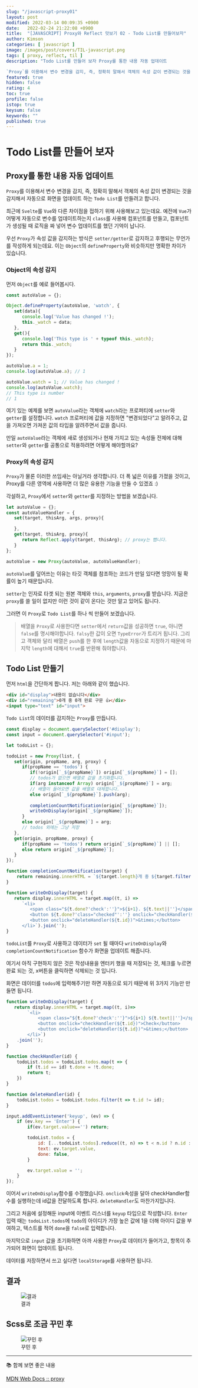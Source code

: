 ```yaml
---
slug: "/javascript-proxy01"
layout: post
modified: 2022-03-14 00:09:35 +0900
date:   2022-02-24 21:22:08 +0900
title:  "[JAVASCRIPT] Proxy와 Reflect 맛보기 02 - Todo List를 만들어보자"
author: Kimson
categories: [ javascript ]
image: /images/post/covers/TIL-javascript.png
tags: [ proxy, reflect, til ]
description: "Todo List를 만들어 보자 Proxy를 통한 내용 자동 업데이트

`Proxy`를 이용해서 변수 변경을 감지, 즉, 정확히 말해서 객체의 속성 값이 변경되는 것을 감지해서 자동으로 화면을 업데이트 하는 `Todo List`를 만들려고 합니다. 최근에 `Svelte`를 `Vue`와 다른 차이점을 접하기 위해 사용해보고 있는데요. 예전에 `Vue`가 어떻게 자동으로 변수를 업데이트하는지 `class`를 사용해 컴포넌트를 만들고, 컴포넌트가 생성될 때 로직을 짜 넣어 변수 업데이트를 했던 기억이 납니다."
featured: true
hidden: false
rating: 4
toc: true
profile: false
istop: true
keysum: false
keywords: ""
published: true
---
```


# Todo List를 만들어 보자

## Proxy를 통한 내용 자동 업데이트

`Proxy`를 이용해서 변수 변경을 감지, 즉, 정확히 말해서 객체의 속성 값이 변경되는 것을 감지해서 자동으로 화면을 업데이트 하는 `Todo List`를 만들려고 합니다.

최근에 `Svelte`를 `Vue`와 다른 차이점을 접하기 위해 사용해보고 있는데요. 예전에 `Vue`가 어떻게 자동으로 변수를 업데이트하는지 `class`를 사용해 컴포넌트를 만들고, 컴포넌트가 생성될 때 로직을 짜 넣어 변수 업데이트를 했던 기억이 납니다.

우선 `Proxy`가 속성 값을 감지하는 방식은 `setter/getter`로 감지하고 후행되는 무언가를 작성하게 되는데요. 이는 `Object`의 `defineProperty`와 비슷하지만 명확한 차이가 있습니다.

### Object의 속성 감지

먼저 `Object`를 예로 들어봅시다.

```javascript
const autoValue = {};

Object.defineProperty(autoValue, 'watch', {
   set(data){
      console.log('Value has changed !');
      this._watch = data;
   },
   get(){
      console.log('This type is ' + typeof this._watch);
      return this._watch;
   }
});

autoValue.a = 1;
console.log(autoValue.a); // 1

autoValue.watch = 1; // Value has changed !
console.log(autoValue.watch);
// This type is number
// 1
```

여기 있는 예제를 보면 `autoValue`라는 객체에 `watch`라는 프로퍼티에 `setter`와 `getter`를 설정합니다. `watch` 프로퍼티에 값을 지정하면 "변경되었다"고 알려주고, 값을 가져오면 가져온 값의 타입을 알려주면서 값을 줍니다.

만일 `autoValue`라는 객체에 새로 생성되거나 현재 가지고 있는 속성들 전체에 대해 `setter`와 `getter`를 공통으로 적용하려면 어떻게 해야할까요?

### Proxy의 속성 감지

`Proxy`가 물론 이러한 쓰임새는 아닐거라 생각합니다. 더 폭 넓은 이유를 가졌을 것이고, Proxy를 다른 영역에 사용하면 더 많은 유용한 기능을 만들 수 있겠죠 :\)

각설하고, `Proxy`에서 `setter`와 `getter`를 지정하는 방법을 보겠습니다.

```javascript
let autoValue = {};
const autoValueHandler = {
   set(target, thisArg, args, proxy){

   },
   get(target, thisArg, proxy){
      return Reflect.apply(target, thisArg); // proxy는 뺍니다.
   }
};

autoValue = new Proxy(autoValue, autoValueHandler);
```

`autoValue`를 덮어쓰는 이유는 타깃 객체를 참조하는 코드가 만일 있다면 엉망이 될 확률이 높기 때문입니다.

`setter`는 인자로 타겟 되는 원본 객체와 `this`, `arguments`, `proxy`를 받습니다. 지금은 `proxy`를 쓸 일이 없지만 이런 것이 같이 온다는 것만 알고 있어도 됩니다.

그러면 이 `Proxy`로 `Todo List`를 하나 씩 만들어 보겠습니다.

> 배열을 `Proxy`로 사용한다면 `setter`에서 `return`값을 성공하면 `true`, 아니면 `false`를 명시해야합니다. `falsy`한 값이 오면 `TypeError`가 트리거 됩니다. 그리고 객체와 달리 배열은 `push`를 한 후에 `length`값을 자동으로 지정하기 때문에 마지막 `length`에 대해서 `true`를 반환해 줘야합니다.

## Todo List 만들기

먼저 `html`을 간단하게 짭니다. 저는 아래와 같이 했습니다.

```html
<div id="display">내용이 없습니다</div>
<div id="remaining">0개 중 0개 완료 구문 👍</div>
<input type="text" id="input">
```

`Todo List`의 데이터를 감지하는 `Proxy`를 만듭니다.

```javascript
const display = document.querySelector('#display');
const input = document.querySelector('#input');

let todoList = {};

todoList = new Proxy(list, {
   set(origin, propName, arg, proxy) {
      if(propName == 'todos') {
         if(!origin[`_${propName}`]) origin[`_${propName}`] = [];
         // todos가 없으면 배열로 값을 초기화합니다.
         if(arg instanceof Array) origin[`_${propName}`] = arg;
         // 배열이 들어오면 값을 배열로 대체합니다.
         else origin[`_${propName}`].push(arg);
         
         completionCountNotification(origin[`_${propName}`]);
         writeOnDisplay(origin[`_${propName}`]);
      }
      else origin[`_${propName}`] = arg;
      // todos 외에는 그냥 저장
   },
   get(origin, propName, proxy) {
      if(propName == 'todos') return origin[`_${propName}`] || [];
      else return origin[`_${propName}`];
   }
});

function completionCountNotification(target) {
    return remaining.innerHTML = `${target.length}개 중 ${target.filter(t=>t.done).length}개 완료 👍`;
}

function writeOnDisplay(target) {
   return display.innerHTML = target.map((t, i) =>
      `<li>
         <span class="${t.done?'check':''}">${i+1}. ${t.text||''}</span>
         <button ${t.done?'class="checked"':''} onclick="checkHandler(${t.id})">Check</button>
         <button onclick="deleteHandler(${t.id})">&times;</button>
      </li>`).join('');
}
```

`todoList`를 `Proxy`로 사용하고 데이터가 `set` 될 때마다 `writeOnDisplay`와 `completionCountNotification` 함수가 화면을 업데이트 해줍니다.

여기서 아직 구현하지 않은 것은 작성내용을 엔터키 했을 때 저장되는 것, 체크를 누르면 완료 되는 것, x버튼을 클릭하면 삭제되는 것 입니다.

화면은 데이터를 `todos`에 입력해주기만 하면 자동으로 되기 때문에 위 3가지 기능만 만들면 됩니다.

```javascript
function writeOnDisplay(target) {
   return display.innerHTML = target.map((t, i)=>
        `<li>
            <span class="${t.done?'check':''}">${i+1} ${t.text||''}</span>
            <button onclick="checkHandler(${t.id})">Check</button>
            <button onclick="deleteHandler(${t.id})">&times;</button>
        </li>`)
    .join('');
}

function checkHandler(id) {
    todoList.todos = todoList.todos.map(t => {
        if (t.id == id) t.done = !t.done;
        return t;
    })
}

function deleteHandler(id) {
    todoList.todos = todoList.todos.filter(t => t.id != id);
}

input.addEventListener('keyup', (ev) => {
    if (ev.key == 'Enter') {
        if(ev.target.value=='') return;

        todoList.todos = {
            id: [...todoList.todos].reduce((t, n) => t < n.id ? n.id : t, 0) + 1,
            text: ev.target.value,
            done: false,
        }

        ev.target.value = '';
    }
});
```

이어서 `writeOnDisplay`함수를 수정했습니다. `onclick`속성을 달아 checkHandler함수를 실행하는데 id값을 전달하도록 합니다. `deleteHandler`도 마찬가지입니다.

그리고 처음에 설정해둔 input에 이벤트 리스너를 `keyup` 타입으로 작성합니다. `Enter` 입력 때는 `todoList.todos`에 `todo`의 아이디가 가장 높은 값에 1을 더해 아이디 값을 부여하고, 텍스트를 적어 `done`을 `false`로 입력합니다.

마지막으로 `input` 값을 초기화하면 아까 사용한 `Proxy`로 데이터가 들어가고, 항목이 추가되어 화면이 업데이트 됩니다.

데이터를 저장하면서 쓰고 싶다면 `localStorage`를 사용하면 됩니다.

## 결과

<figure class="text-center">
<span class="w-inline-block">
   <img src="/images/post/proxy/proxy01.png" alt="결과" title="결과">
   <figcaption>결과</figcaption>
</span>
</figure>

## Scss로 조금 꾸민 후

<figure class="text-center">
<span class="w-inline-block">
   <img src="/images/post/proxy/proxy02.png" alt="꾸민 후" title="꾸민 후">
   <figcaption>꾸민 후</figcaption>
</span>
</figure>

-----

📚 함께 보면 좋은 내용

[MDN Web Docs :: proxy](https://developer.mozilla.org/ko/docs/Web/JavaScript/Reference/Global_Objects/Proxy)